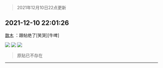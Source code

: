 > 2021年12月10日22点更新
<link rel="stylesheet" href="https://cdn.jsdelivr.net/gh/taotie6/sampleJSON@main/css/photo_show.css">
<meta name="referrer" content="no-referrer" />


 ## 2021-12-10 22:01:26 

 [㪚木](https://www.coolapk.com/feed/32040446?shareKey=YzUwMzIxZGY2NzQ2NjFiMzVkYmE~) ：跟帖绝了[笑哭][牛啤] 

<div class="album">
<img class="img-item" src="http://image.coolapk.com/feed/2021/1210/22/1081091_591023f4_4884_6758_685@1080x1019.png" />
<img class="img-item" src="http://image.coolapk.com/feed/2021/1210/22/1081091_c05bbdf1_4884_6768_944@800x567.jpeg" />
<img class="img-item" src="http://image.coolapk.com/feed/2021/1210/22/1081091_baff3fe0_4884_6775_373@383x4516.png" />
</div>

> 原贴已不存在 

 ------- 

